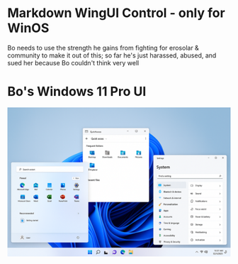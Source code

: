 # Markdown WingUI Control - only for WinOS
Bo needs to use the strength he gains from fighting for erosolar & community to make it out of this; so far he's just harassed, abused, and sued her because Bo couldn't think very well

# Bo's Windows 11 Pro UI
![alt text](<Difference between “normal” Windows UI search and the custom dual-wildcard UI-1.png>) 

